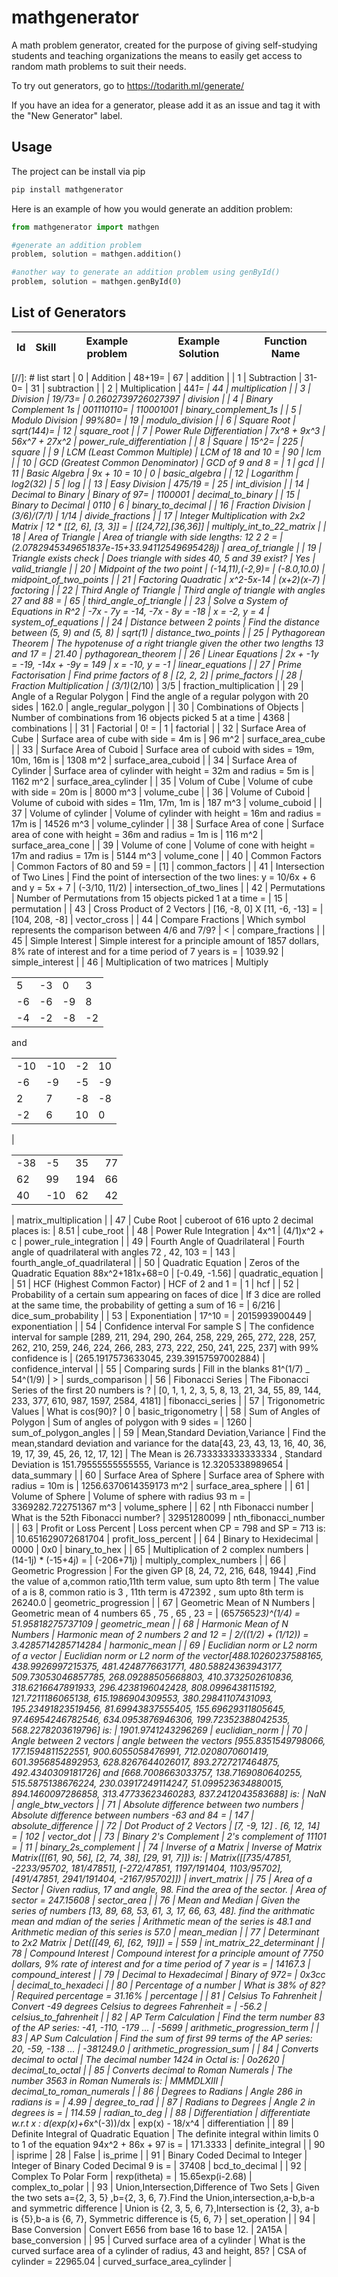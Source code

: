 # mathgenerator

A math problem generator, created for the purpose of giving self-studying students and teaching organizations the means to easily get access to random math problems to suit their needs.

To try out generators, go to <https://todarith.ml/generate/>

If you have an idea for a generator, please add it as an issue and tag it with the "New Generator" label.

## Usage

The project can be install via pip

```bash
pip install mathgenerator
```

Here is an example of how you would generate an addition problem:

```python
from mathgenerator import mathgen

#generate an addition problem
problem, solution = mathgen.addition()

#another way to generate an addition problem using genById()
problem, solution = mathgen.genById(0)
```

## List of Generators

| Id   | Skill                             | Example problem    | Example Solution      | Function Name            |
|------|-----------------------------------|--------------------|-----------------------|--------------------------|
[//]: # list start
| 0 | Addition | 48+19= | 67 | addition |
| 1 | Subtraction | 31-0= | 31 | subtraction |
| 2 | Multiplication | 44*1= | 44 | multiplication |
| 3 | Division | 19/73= | 0.2602739726027397 | division |
| 4 | Binary Complement 1s | 001110110= | 110001001 | binary_complement_1s |
| 5 | Modulo Division | 99%80= | 19 | modulo_division |
| 6 | Square Root | sqrt(144)= | 12 | square_root |
| 7 | Power Rule Differentiation | 7x^8 + 9x^3 | 56x^7 + 27x^2 | power_rule_differentiation |
| 8 | Square | 15^2= | 225 | square |
| 9 | LCM (Least Common Multiple) | LCM of 18 and 10 = | 90 | lcm |
| 10 | GCD (Greatest Common Denominator) | GCD of 9 and 8 =  | 1 | gcd |
| 11 | Basic Algebra | 9x + 10 = 10 | 0 | basic_algebra |
| 12 | Logarithm | log2(32) | 5 | log |
| 13 | Easy Division | 475/19 =  | 25 | int_division |
| 14 | Decimal to Binary | Binary of 97= | 1100001 | decimal_to_binary |
| 15 | Binary to Decimal | 0110 | 6 | binary_to_decimal |
| 16 | Fraction Division | (3/6)/(7/1) | 1/14 | divide_fractions |
| 17 | Integer Multiplication with 2x2 Matrix | 12 * [[2, 6], [3, 3]] =  | [[24,72],[36,36]] | multiply_int_to_22_matrix |
| 18 | Area of Triangle | Area of triangle with side lengths: 12 2 2 =  | (2.0782945349651837e-15+33.94112549695428j) | area_of_triangle |
| 19 | Triangle exists check | Does triangle with sides 40, 5 and 39 exist? | Yes | valid_triangle |
| 20 | Midpoint of the two point | (-14,11),(-2,9)= | (-8.0,10.0) | midpoint_of_two_points |
| 21 | Factoring Quadratic | x^2-5x-14 | (x+2)(x-7) | factoring |
| 22 | Third Angle of Triangle | Third angle of triangle with angles 27 and 88 =  | 65 | third_angle_of_triangle |
| 23 | Solve a System of Equations in R^2 | -7x - 7y = -14, -7x - 8y = -18 | x = -2, y = 4 | system_of_equations |
| 24 | Distance between 2 points | Find the distance between (5, 9) and (5, 8) | sqrt(1) | distance_two_points |
| 25 | Pythagorean Theorem | The hypotenuse of a right triangle given the other two lengths 13 and 17 =  | 21.40 | pythagorean_theorem |
| 26 | Linear Equations | 2x + -1y = -19, -14x + -9y = 149 | x = -10, y = -1 | linear_equations |
| 27 | Prime Factorisation | Find prime factors of 8 | [2, 2, 2] | prime_factors |
| 28 | Fraction Multiplication | (3/1)*(2/10) | 3/5 | fraction_multiplication |
| 29 | Angle of a Regular Polygon | Find the angle of a regular polygon with 20 sides | 162.0 | angle_regular_polygon |
| 30 | Combinations of Objects | Number of combinations from 16 objects picked 5 at a time  | 4368 | combinations |
| 31 | Factorial | 0! =  | 1 | factorial |
| 32 | Surface Area of Cube | Surface area of cube with side = 4m is | 96 m^2 | surface_area_cube |
| 33 | Surface Area of Cuboid | Surface area of cuboid with sides = 19m, 10m, 16m is | 1308 m^2 | surface_area_cuboid |
| 34 | Surface Area of Cylinder | Surface area of cylinder with height = 32m and radius = 5m is | 1162 m^2 | surface_area_cylinder |
| 35 | Volum of Cube | Volume of cube with side = 20m is | 8000 m^3 | volume_cube |
| 36 | Volume of Cuboid | Volume of cuboid with sides = 11m, 17m, 1m is | 187 m^3 | volume_cuboid |
| 37 | Volume of cylinder | Volume of cylinder with height = 16m and radius = 17m is | 14526 m^3 | volume_cylinder |
| 38 | Surface Area of cone | Surface area of cone with height = 36m and radius = 1m is | 116 m^2 | surface_area_cone |
| 39 | Volume of cone | Volume of cone with height = 17m and radius = 17m is | 5144 m^3 | volume_cone |
| 40 | Common Factors | Common Factors of 80 and 59 =  | [1] | common_factors |
| 41 | Intersection of Two Lines | Find the point of intersection of the two lines: y = 10/6x + 6 and y = 5x + 7 | (-3/10, 11/2) | intersection_of_two_lines |
| 42 | Permutations | Number of Permutations from 15 objects picked 1 at a time =   | 15 | permutation |
| 43 | Cross Product of 2 Vectors | [16, -8, 0] X [11, -6, -13] =  | [104, 208, -8] | vector_cross |
| 44 | Compare Fractions | Which symbol represents the comparison between 4/6 and 7/9? | < | compare_fractions |
| 45 | Simple Interest | Simple interest for a principle amount of 1857 dollars, 8% rate of interest and for a time period of 7 years is =  | 1039.92 | simple_interest |
| 46 | Multiplication of two matrices | Multiply<table><tr><td>5</td><td>-3</td><td>0</td><td>3</td></tr><tr><td>-6</td><td>-6</td><td>-9</td><td>8</td></tr><tr><td>-4</td><td>-2</td><td>-8</td><td>-2</td></tr></table>and<table><tr><td>-10</td><td>-10</td><td>-2</td><td>10</td></tr><tr><td>-6</td><td>-9</td><td>-5</td><td>-9</td></tr><tr><td>2</td><td>7</td><td>-8</td><td>-8</td></tr><tr><td>-2</td><td>6</td><td>10</td><td>0</td></tr></table> | <table><tr><td>-38</td><td>-5</td><td>35</td><td>77</td></tr><tr><td>62</td><td>99</td><td>194</td><td>66</td></tr><tr><td>40</td><td>-10</td><td>62</td><td>42</td></tr></table> | matrix_multiplication |
| 47 | Cube Root | cuberoot of 616 upto 2 decimal places is: | 8.51 | cube_root |
| 48 | Power Rule Integration | 4x^1 | (4/1)x^2 + c | power_rule_integration |
| 49 | Fourth Angle of Quadrilateral | Fourth angle of quadrilateral with angles 72 , 42, 103 = | 143 | fourth_angle_of_quadrilateral |
| 50 | Quadratic Equation | Zeros of the Quadratic Equation 88x^2+181x+68=0 | [-0.49, -1.56] | quadratic_equation |
| 51 | HCF (Highest Common Factor) | HCF of 2 and 1 =  | 1 | hcf |
| 52 | Probability of a certain sum appearing on faces of dice | If 3 dice are rolled at the same time, the probability of getting a sum of 16 = | 6/216 | dice_sum_probability |
| 53 | Exponentiation | 17^10 = | 2015993900449 | exponentiation |
| 54 | Confidence interval For sample S | The confidence interval for sample [289, 211, 294, 290, 264, 258, 229, 265, 272, 228, 257, 262, 210, 259, 246, 224, 266, 283, 273, 222, 250, 241, 225, 237] with 99% confidence is | (265.1917573633045, 239.39157597002884) | confidence_interval |
| 55 | Comparing surds | Fill in the blanks 81^(1/7) _ 54^(1/9) | > | surds_comparison |
| 56 | Fibonacci Series | The Fibonacci Series of the first 20 numbers is ? | [0, 1, 1, 2, 3, 5, 8, 13, 21, 34, 55, 89, 144, 233, 377, 610, 987, 1597, 2584, 4181] | fibonacci_series |
| 57 | Trigonometric Values | What is cos(90)? | 0 | basic_trigonometry |
| 58 | Sum of Angles of Polygon | Sum of angles of polygon with 9 sides =  | 1260 | sum_of_polygon_angles |
| 59 | Mean,Standard Deviation,Variance | Find the mean,standard deviation and variance for the data[43, 23, 43, 13, 16, 40, 36, 19, 17, 39, 45, 26, 12, 17, 12] | The Mean is 26.733333333333334 , Standard Deviation is 151.79555555555555, Variance is 12.3205338989654 | data_summary |
| 60 | Surface Area of Sphere | Surface area of Sphere with radius = 10m is | 1256.6370614359173 m^2 | surface_area_sphere |
| 61 | Volume of Sphere | Volume of sphere with radius 93 m =  | 3369282.722751367 m^3 | volume_sphere |
| 62 | nth Fibonacci number | What is the 52th Fibonacci number? | 32951280099 | nth_fibonacci_number |
| 63 | Profit or Loss Percent | Loss percent when CP = 798 and SP = 713 is:  | 10.651629072681704 | profit_loss_percent |
| 64 | Binary to Hexidecimal | 0000 | 0x0 | binary_to_hex |
| 65 | Multiplication of 2 complex numbers | (14-1j) * (-15+4j) =  | (-206+71j) | multiply_complex_numbers |
| 66 | Geometric Progression | For the given GP [8, 24, 72, 216, 648, 1944] ,Find the value of a,common ratio,11th term value, sum upto 8th term | The value of a is 8, common ratio is 3 , 11th term is 472392 , sum upto 8th term is 26240.0 | geometric_progression |
| 67 | Geometric Mean of N Numbers | Geometric mean of 4 numbers 65 , 75 , 65 , 23 =  | (65*75*65*23)^(1/4) = 51.95818275737109 | geometric_mean |
| 68 | Harmonic Mean of N Numbers | Harmonic mean of 2 numbers 2 and 12 =  |  2/((1/2) + (1/12)) = 3.4285714285714284 | harmonic_mean |
| 69 | Euclidian norm or L2 norm of a vector | Euclidian norm or L2 norm of the vector[488.10260237588165, 438.9926997215375, 481.4248776631771, 480.58824363943177, 509.73053046857785, 268.09288505668803, 410.3732502610836, 318.6216647891933, 296.4238196042428, 808.0996438115192, 121.7211186065138, 615.1986904309553, 380.29841107431093, 195.23491823519456, 81.69943837555405, 155.69629311805645, 97.46954246782546, 634.0953876946306, 199.72352388042535, 568.2278203619796] is: | 1901.9741243296269 | euclidian_norm |
| 70 | Angle between 2 vectors | angle between the vectors [955.8351549798066, 177.1594811522551, 900.6055058476991, 712.0208070601419, 601.3956854892953, 628.8267644026017, 893.2727217464875, 492.4340309181726] and [668.7008663033757, 138.7169080640255, 515.5875138676224, 230.03917249114247, 51.099523634880015, 894.1460097286858, 313.47733623460283, 837.2412043583688] is: | NaN | angle_btw_vectors |
| 71 | Absolute difference between two numbers | Absolute difference between numbers -63 and 84 =  | 147 | absolute_difference |
| 72 | Dot Product of 2 Vectors | [7, -9, 12] . [6, 12, 14] =  | 102 | vector_dot |
| 73 | Binary 2's Complement | 2's complement of 11101 = | 11 | binary_2s_complement |
| 74 | Inverse of a Matrix | Inverse of Matrix Matrix([[61, 90, 56], [2, 74, 38], [29, 91, 7]]) is: | Matrix([[735/47851, -2233/95702, 181/47851], [-272/47851, 1197/191404, 1103/95702], [491/47851, 2941/191404, -2167/95702]]) | invert_matrix |
| 75 | Area of a Sector | Given radius, 17 and angle, 98. Find the area of the sector. | Area of sector = 247.15608 | sector_area |
| 76 | Mean and Median | Given the series of numbers [13, 89, 68, 53, 61, 3, 17, 66, 63, 48]. find the arithmatic mean and mdian of the series | Arithmetic mean of the series is 48.1 and Arithmetic median of this series is 57.0 | mean_median |
| 77 | Determinant to 2x2 Matrix | Det([[49, 6], [62, 19]]) =  |  559 | int_matrix_22_determinant |
| 78 | Compound Interest | Compound interest for a principle amount of 7750 dollars, 9% rate of interest and for a time period of 7 year is =  | 14167.3 | compound_interest |
| 79 | Decimal to Hexadecimal | Binary of 972= | 0x3cc | decimal_to_hexadeci |
| 80 | Percentage of a number | What is 38% of 82? | Required percentage = 31.16% | percentage |
| 81 | Celsius To Fahrenheit | Convert -49 degrees Celsius to degrees Fahrenheit = | -56.2 | celsius_to_fahrenheit |
| 82 | AP Term Calculation | Find the term number 83 of the AP series: -41, -110, -179 ...  | -5699 | arithmetic_progression_term |
| 83 | AP Sum Calculation | Find the sum of first 99 terms of the AP series: 20, -59, -138 ...  | -381249.0 | arithmetic_progression_sum |
| 84 | Converts decimal to octal | The decimal number 1424 in Octal is:  | 0o2620 | decimal_to_octal |
| 85 | Converts decimal to Roman Numerals | The number 3563 in Roman Numerals is:  | MMMDLXIII | decimal_to_roman_numerals |
| 86 | Degrees to Radians | Angle 286 in radians is =  | 4.99 | degree_to_rad |
| 87 | Radians to Degrees | Angle 2 in degrees is =  | 114.59 | radian_to_deg |
| 88 | Differentiation | differentiate w.r.t x : d(exp(x)+6*x^(-3))/dx | exp(x) - 18/x^4 | differentiation |
| 89 | Definite Integral of Quadratic Equation | The definite integral within limits 0 to 1 of the equation 94x^2 + 86x + 97 is =  | 171.3333 | definite_integral |
| 90 | isprime | 28 | False | is_prime |
| 91 | Binary Coded Decimal to Integer | Integer of Binary Coded Decimal 9 is =  | 37408 | bcd_to_decimal |
| 92 | Complex To Polar Form | rexp(itheta) =  | 15.65exp(i-2.68) | complex_to_polar |
| 93 | Union,Intersection,Difference of Two Sets | Given the two sets a={2, 3, 5} ,b={2, 3, 6, 7}.Find the Union,intersection,a-b,b-a and symmetric difference | Union is {2, 3, 5, 6, 7},Intersection is {2, 3}, a-b is {5},b-a is {6, 7}, Symmetric difference is {5, 6, 7} | set_operation |
| 94 | Base Conversion | Convert E656 from base 16 to base 12. | 2A15A | base_conversion |
| 95 | Curved surface area of a cylinder | What is the curved surface area of a cylinder of radius, 43 and height, 85? | CSA of cylinder = 22965.04 | curved_surface_area_cylinder |
